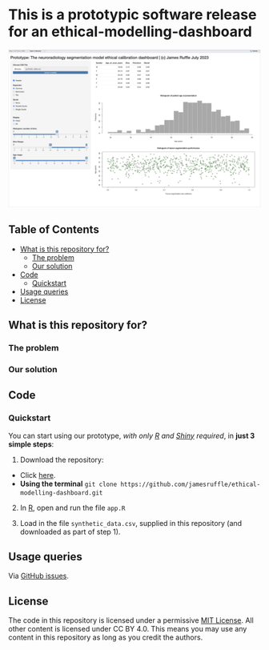 # This is a prototypic software release for an ethical-modelling-dashboard

![cover_image](assets/cover_image.png)

## Table of Contents
- [What is this repository for?](#what-is-this-repository-for)
	- [The problem](#the-problem)
	- [Our solution](#our-solution)
- [Code](#code)
	- [Quickstart](#quickstart)
- [Usage queries](#usage-queries)
- [License](#license)

## What is this repository for?

### The problem

### Our solution

## Code
### Quickstart

You can start using our prototype, *with only [R](https://cran.r-project.org) and [Shiny](https://www.r-project.org/nosvn/pandoc/shiny.html) required*, in **just 3 simple steps**:

1) Download the repository:
- Click [here](https://github.com/jamesruffle/ethical-modelling-dashboard/archive/refs/heads/main.zip).
- **Using the terminal** ```git clone https://github.com/jamesruffle/ethical-modelling-dashboard.git```

2) In [R](https://cran.r-project.org), open and run the file ```app.R```

3) Load in the file ```synthetic_data.csv```, supplied in this repository (and downloaded as part of step 1).


## Usage queries
Via [GitHub issues](/issues).


## License
The code in this repository is licensed under a permissive [MIT License](LICENSE). All other content is licensed under CC BY 4.0. This means you may use any content in this repository as long as you credit the authors.